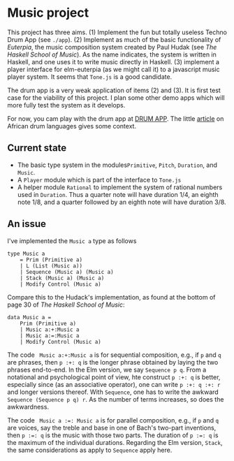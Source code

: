 # Music project

This project has three aims.  (1) Implement the fun but totally
useless Techno Drum App (see `./app`).  (2) Implement as much of
the basic functionality of *Euterpia*, the music composition system created by
Paul Hudak (see *The Haskell School of Music*).  As the name indicates,
the system is written in Haskell, and one uses it to write music directly
in Haskell.
(3) implement a player interface for elm-euterpia (as we might call it) to
a javascript music player system.  It seems that `Tone.js` is a good candidate.

The drum app is a very weak application of items (2) and (3).  It is
first test case for the viability of this project.  I plan some other
demo apps which will more fully test the system as it develops.

For now, you cam play with the drum app at [DRUM APP](https://jxxcarlson.github.io/app/drumlanguage.html).  The little
[article](https://jxxcarlson.io/posts/2019-06-29-drum-language/)
on African drum languages gives some context.

## Current state

- The basic type system in the modules`Primitive`, `Pitch`, `Duration`, and `Music`.
- A `Player` module which is part of the interface to `Tone.js`
- A helper module `Rational` to implement the system of rational numbers used in
`Duration`.  Thus a quarter note will have duration 1/4, an eighth note 1/8,
and a quarter followed by an eighth note will have duration 3/8.

## An issue

I've implemented the `Music a` type as follows

```
type Music a
    = Prim (Primitive a)
    | L (List (Music a))
    | Sequence (Music a) (Music a)
    | Stack (Music a) (Music a)
    | Modify Control (Music a)
```

Compare this to the Hudack's implementation,
as found at the bottom of page 30 of
*The Haskell School of Music*:

```
data Music a =
    Prim (Primitive a)
    | Music a:+:Music a
    | Music a:=:Music a
    | Modify Control (Music a)
```

The code ` Music a:+:Music a` is for sequential composition, e.g.,
if `p` and `q` are phrases, then `p :+: q` is the longer phrase
obtained by laying the two phrases end-to-end.  In the Elm
version, we say `Sequence p q`.  From a notational and
psychological point of view, hte construct `p :+: q` is
better, especially since (as an associative operator), one
can write `p :+: q :+: r` and longer versions thereof.
With `Sequence`, one has to write the awkward
`Sequence (Sequence p q) r`.  As the number of terms
increases, so does the awkwardness.


The code ` Music a :=: Music a` is for parallel composition, e.g.,
if `p` and `q` are voices, say the treble and base in one of
Bach's two-part inventions, then `p :=: q` is the music with
those two parts.  The duration of `p :=: q` is the maximum of
the individual durations.  Regarding the Elm version, `Stack`,
the same considerations as apply to `Sequence` apply here.
